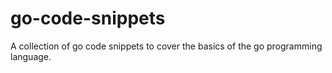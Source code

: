 # go-code-snippets
A collection of go code snippets to cover the basics of the go programming language.
